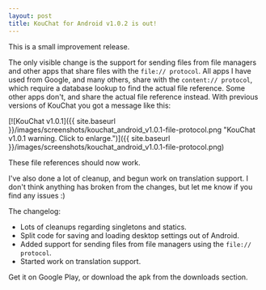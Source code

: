 ```yaml
---
layout: post
title: KouChat for Android v1.0.2 is out!
---
```


This is a small improvement release. 

The only visible change is the support for sending files from file managers and other apps that share files with the `file:// protocol`. All apps I have used from Google, and many others, share with the `content:// protocol`, which require a database lookup to find the actual file reference. Some other apps don't, and share the actual file reference instead. With previous versions of KouChat you got a message like this:

[![KouChat v1.0.1]({{ site.baseurl }}/images/screenshots/kouchat_android_v1.0.1-file-protocol.png "KouChat v1.0.1 warning. Click to enlarge.")]({{ site.baseurl }}/images/screenshots/kouchat_android_v1.0.1-file-protocol.png)

These file references should now work. 

I've also done a lot of cleanup, and begun work on translation support. I don't think anything has broken from the changes, but let me know if you find any issues :) 

The changelog: 

* Lots of cleanups regarding singletons and statics. 
* Split code for saving and loading desktop settings out of Android. 
* Added support for sending files from file managers using the `file:// protocol`. 
* Started work on translation support. 

Get it on Google Play, or download the apk from the downloads section.
